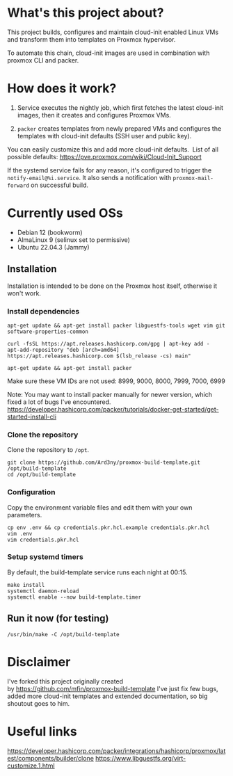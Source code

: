 # What's this project about?  

This project builds, configures and maintain cloud-init enabled Linux VMs and transform them into templates on Proxmox hypervisor.

To automate this chain, cloud-init images are used in combination with proxmox CLI and packer.


# How does it work?


1. Service executes the nightly job, which first fetches the latest cloud-init images, then it creates and configures Proxmox VMs.

2. `packer` creates templates from newly prepared VMs and configures the templates with cloud-init defaults (SSH user and public key). 

You can easily customize this and add more cloud-init defaults. 
List of all possible defaults:
https://pve.proxmox.com/wiki/Cloud-Init_Support


If the systemd service fails for any reason, it's configured to trigger the `notify-email@%i.service`. It also sends a notification with `proxmox-mail-forward` on successful build.


# Currently used OSs

* Debian 12 (bookworm)
* AlmaLinux 9 (selinux set to permissive)
* Ubuntu 22.04.3 (Jammy)

## Installation

Installation is intended to be done on the Proxmox host itself, otherwise it won't work.

### Install dependencies
```
apt-get update && apt-get install packer libguestfs-tools wget vim git software-properties-common
```
```
curl -fsSL https://apt.releases.hashicorp.com/gpg | apt-key add -
apt-add-repository "deb [arch=amd64] https://apt.releases.hashicorp.com $(lsb_release -cs) main"
```

```
apt-get update && apt-get install packer
```

Make sure these VM IDs are not used:
8999, 9000, 8000, 7999, 7000, 6999


Note: You may want to install packer manually for newer version, which fixed a lot of bugs I've encountered.
https://developer.hashicorp.com/packer/tutorials/docker-get-started/get-started-install-cli

### Clone the repository

Clone the repository to `/opt`.

```
git clone https://github.com/Ard3ny/proxmox-build-template.git /opt/build-template
cd /opt/build-template
```

### Configuration

Copy the environment variable files and edit them with your own parameters.

```
cp env .env && cp credentials.pkr.hcl.example credentials.pkr.hcl
vim .env
vim credentials.pkr.hcl
```

### Setup systemd timers

By default, the build-template service runs each night at 00:15.

```
make install
systemctl daemon-reload
systemctl enable --now build-template.timer
```

## Run it now (for testing)

```
/usr/bin/make -C /opt/build-template
```

# Disclaimer

I've forked this project originally created by https://github.com/mfin/proxmox-build-template
I've just fix few bugs, added more cloud-init templates and extended documentation, so big shoutout goes to him.


# Useful links

https://developer.hashicorp.com/packer/integrations/hashicorp/proxmox/latest/components/builder/clone
https://www.libguestfs.org/virt-customize.1.html